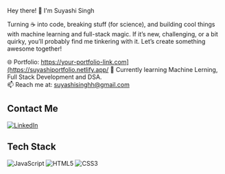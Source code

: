  Hey there! 🚀 I'm Suyashi Singh

Turning ☕ into code, breaking stuff (for science), and building cool things with machine learning and full-stack magic. If it’s new, challenging, or a bit quirky, you’ll probably find me tinkering with it. Let’s create something awesome together!

🌐 Portfolio: https://your-portfolio-link.com](https://suyashiportfolio.netlify.app/
🌱 Currently learning Machine Lerning, Full Stack Development and DSA.  
📫 Reach me at: suyashisinghh@gmail.com

## Contact Me

[![LinkedIn](https://img.shields.io/badge/LinkedIn-blue?style=for-the-badge&logo=linkedin)](your-linkedin-url)

## Tech Stack

![JavaScript](https://img.shields.io/badge/-JavaScript-F7DF1E?style=for-the-badge&logo=javascript&logoColor=black)
![HTML5](https://img.shields.io/badge/-HTML5-E34F26?style=for-the-badge&logo=html5&logoColor=white)
![CSS3](https://img.shields.io/badge/-CSS3-1572B6?style=for-the-badge&logo=css3)
<!-- Add more badges for your skills -->
